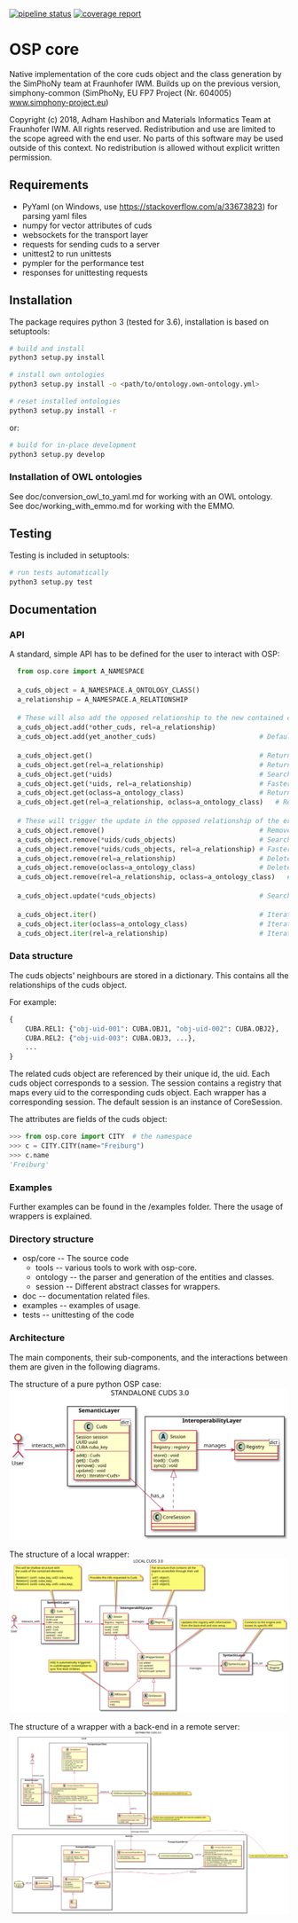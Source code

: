 [![pipeline status](https://gitlab.cc-asp.fraunhofer.de/simphony/osp-core/badges/master/pipeline.svg)](https://gitlab.cc-asp.fraunhofer.de/simphony/osp-core/commits/master)
[![coverage report](https://gitlab.cc-asp.fraunhofer.de/simphony/osp-core/badges/master/coverage.svg)](https://gitlab.cc-asp.fraunhofer.de/simphony/osp-core/commits/master)

# OSP core

Native implementation of the core cuds object and the class generation
by the SimPhoNy team at Fraunhofer IWM. Builds up on the previous
version, simphony-common (SimPhoNy, EU FP7 Project (Nr. 604005)
www.simphony-project.eu)

Copyright (c) 2018, Adham Hashibon and Materials Informatics Team at
Fraunhofer IWM. All rights reserved. Redistribution and use are limited
to the scope agreed with the end user. No parts of this software may be
used outside of this context. No redistribution is allowed without
explicit written permission.

## Requirements

- PyYaml (on Windows, use <https://stackoverflow.com/a/33673823>) for parsing yaml files
- numpy for vector attributes of cuds
- websockets for the transport layer
- requests for sending cuds to a server
- unittest2 to run unittests
- pympler for the performance test
- responses for unittesting requests

## Installation

The package requires python 3 (tested for 3.6), installation is based on
setuptools:

```sh
# build and install
python3 setup.py install
```

```sh
# install own ontologies
python3 setup.py install -o <path/to/ontology.own-ontology.yml>
```

```sh
# reset installed ontologies
python3 setup.py install -r
```

or:

```sh
# build for in-place development
python3 setup.py develop
```

### Installation of OWL ontologies

See doc/conversion_owl_to_yaml.md for working with an OWL ontology. \
See doc/working_with_emmo.md for working with the EMMO.

## Testing

Testing is included in setuptools:

```sh
# run tests automatically
python3 setup.py test
```

## Documentation

### API
A standard, simple API has to be defined for the user to interact with OSP:

```python
  from osp.core import A_NAMESPACE

  a_cuds_object = A_NAMESPACE.A_ONTOLOGY_CLASS()
  a_relationship = A_NAMESPACE.A_RELATIONSHIP

  # These will also add the opposed relationship to the new contained cuds object
  a_cuds_object.add(*other_cuds, rel=a_relationship)
  a_cuds_object.add(yet_another_cuds)                          # Defaults to default relationship specified in ontology

  a_cuds_object.get()                                          # Returns the list of all the contained cuds objects
  a_cuds_object.get(rel=a_relationship)                        # Returns the list of the entities under that relationship
  a_cuds_object.get(*uids)                                     # Searches through all the relationships for the uids
  a_cuds_object.get(*uids, rel=a_relationship)                 # Faster, can filter through the relationship
  a_cuds_object.get(oclass=a_ontology_class)                   # Returns the list of all the cuds object of that class
  a_cuds_object.get(rel=a_relationship, oclass=a_ontology_class)   # Returns the list of all the entities of that class under the given relationship

  # These will trigger the update in the opposed relationship of the erased element
  a_cuds_object.remove()                                       # Removes all
  a_cuds_object.remove(*uids/cuds_objects)                     # Searches through all the relationships for the uids/objects to remove
  a_cuds_object.remove(*uids/cuds_objects, rel=a_relationship) # Faster, can filter through the relationship
  a_cuds_object.remove(rel=a_relationship)                     # Delete all elements under a relationship
  a_cuds_object.remove(oclass=a_ontology_class)                # Delete all elements of a certain class
  a_cuds_object.remove(rel=a_relationship, oclass=a_ontology_class)   # Delete all elements of a certain class under the given relationship

  a_cuds_object.update(*cuds_objects)                          # Searches through all the relationships for the objects to update

  a_cuds_object.iter()                                         # Iterates through all
  a_cuds_object.iter(oclass=a_ontology_class)                  # Iterates filtering by the ontology class
  a_cuds_object.iter(rel=a_relationship)                       # Iterates filtering by the relationship
```

### Data structure

The cuds objects' neighbours are stored in a dictionary.
This contains all the relationships of the cuds object.

For example:

```py
{
    CUBA.REL1: {"obj-uid-001": CUBA.OBJ1, "obj-uid-002": CUBA.OBJ2},
    CUBA.REL2: {"obj-uid-003": CUBA.OBJ3, ...},
    ...
}
```

The related cuds object are referenced by their unique id, the uid.
Each cuds object corresponds to a session.
The session contains a registry that maps every uid to the corresponding cuds object.
Each wrapper has a corresponding session. The default session is an instance of CoreSession.

The attributes are fields of the cuds object:

```py
>>> from osp.core import CITY  # the namespace
>>> c = CITY.CITY(name="Freiburg")
>>> c.name
'Freiburg'
```

### Examples

Further examples can be found in the /examples folder. There the usage of wrappers is explained.

### Directory structure

- osp/core -- The source code
  - tools -- various tools to work with osp-core.
  - ontology -- the parser and generation of the entities and classes.
  - session -- Different abstract classes for wrappers.
- doc -- documentation related files.
- examples -- examples of usage.
- tests -- unittesting of the code

### Architecture

The main components, their sub-components, and the interactions between them are given in the following diagrams.

The structure of a pure python OSP case:
![Standalone CUDS](doc/standalone_cuds.svg)

The structure of a local wrapper:
![Local CUDS](doc/local_cuds.svg)

The structure of a wrapper with a back-end in a remote server:
![Distributed CUDS](doc/distributed_cuds.svg)
